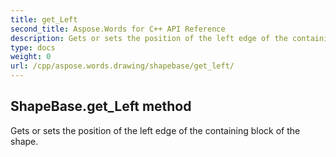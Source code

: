 ```yaml
---
title: get_Left
second_title: Aspose.Words for C++ API Reference
description: Gets or sets the position of the left edge of the containing block of the shape. 
type: docs
weight: 0
url: /cpp/aspose.words.drawing/shapebase/get_left/
---
```

## ShapeBase.get_Left method


Gets or sets the position of the left edge of the containing block of the shape.

